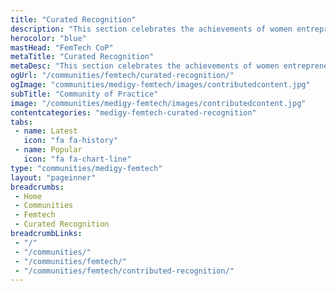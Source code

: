 ```yaml
---
title: "Curated Recognition"
description: "This section celebrates the achievements of women entrepreneurs in the health tech space."
herocolor: "blue"
mastHead: "FemTech CoP"
metaTitle: "Curated Recognition"
metaDesc: "This section celebrates the achievements of women entrepreneurs in the health tech space."
ogUrl: "/communities/femtech/curated-recognition/"
ogImage: "communities/medigy-femtech/images/contributedcontent.jpg"
subTitle: "Community of Practice"
image: "/communities/medigy-femtech/images/contributedcontent.jpg"
contentcategories: "medigy-femtech-curated-recognition"
tabs:
 - name: Latest
   icon: "fa fa-history"
 - name: Popular
   icon: "fa fa-chart-line"
type: "communities/medigy-femtech"
layout: "pageinner"
breadcrumbs:
 - Home
 - Communities
 - Femtech
 - Curated Recognition
breadcrumbLinks:
 - "/"
 - "/communities/"
 - "/communities/femtech/"
 - "/communities/femtech/contributed-recognition/"
---
```

